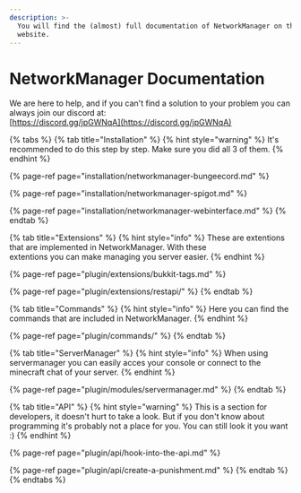 ```yaml
---
description: >-
  You will find the (almost) full documentation of NetworkManager on this
  website.
---
```


# NetworkManager Documentation

We are here to help, and if you can't find a solution to your problem you can always join our discord at:   
[https://discord.gg/jpGWNqA](https://discord.gg/jpGWNqA)

{% tabs %}
{% tab title="Installation" %}
{% hint style="warning" %}
It's recommended to do this step by step. Make sure you did all 3 of them.
{% endhint %}

{% page-ref page="installation/networkmanager-bungeecord.md" %}

{% page-ref page="installation/networkmanager-spigot.md" %}

{% page-ref page="installation/networkmanager-webinterface.md" %}
{% endtab %}

{% tab title="Extensions" %}
{% hint style="info" %}
These are extentions that are implemented in NetworkManager. With these   
extentions you can make managing you server easier.
{% endhint %}

{% page-ref page="plugin/extensions/bukkit-tags.md" %}

{% page-ref page="plugin/extensions/restapi/" %}
{% endtab %}

{% tab title="Commands" %}
{% hint style="info" %}
Here you can find the commands that are included in NetworkManager.
{% endhint %}

{% page-ref page="plugin/commands/" %}
{% endtab %}

{% tab title="ServerManager" %}
{% hint style="info" %}
When using servermanager you can easily acces your console or connect to the minecraft chat of your server.
{% endhint %}

{% page-ref page="plugin/modules/servermanager.md" %}
{% endtab %}

{% tab title="API" %}
{% hint style="warning" %}
This is a section for developers, it doesn't hurt to take a look. But if you don't know about programming it's probably not a place for you. You can still look it you want :\)
{% endhint %}

{% page-ref page="plugin/api/hook-into-the-api.md" %}

{% page-ref page="plugin/api/create-a-punishment.md" %}
{% endtab %}
{% endtabs %}



